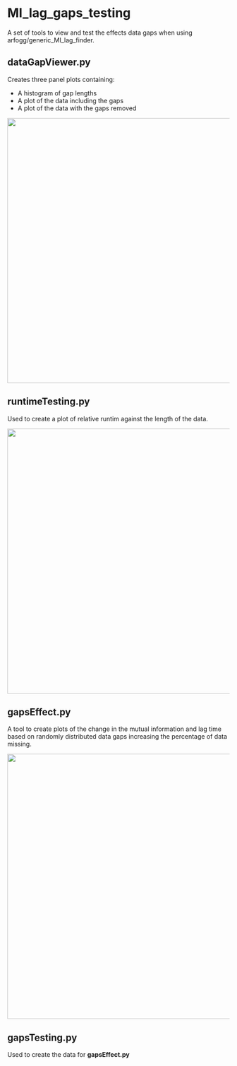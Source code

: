 # MI_lag_gaps_testing
A set of tools to view and test the effects data gaps when using arfogg/generic_MI_lag_finder.

## dataGapViewer.py
Creates three panel plots containing:
- A histogram of gap lengths
- A plot of the data including the gaps
- A plot of the data with the gaps removed
<p align="center">
<img src="https://github.com/daraghhollman/MI_lag_gaps_testing/assets/62439417/072fad7f-e73d-400b-b458-d3b3e120662a" width="600"/>
</p>

## runtimeTesting.py
Used to create a plot of relative runtim against the length of the data.
<p align="center">
<img src="https://github.com/daraghhollman/MI_lag_gaps_testing/assets/62439417/a7b50b42-5886-4eae-8f69-38f7b0a562c6" width="600"/>
</p>

## gapsEffect.py
A tool to create plots of the change in the mutual information and lag time based on randomly distributed data gaps increasing the percentage of data missing.

<p align="center">
<img src="https://github.com/daraghhollman/MI_lag_gaps_testing/assets/62439417/69272248-3cb6-4c85-8e82-d9e6107ef9fc" width="600"/>
</p>

## gapsTesting.py
Used to create the data for **gapsEffect.py**
